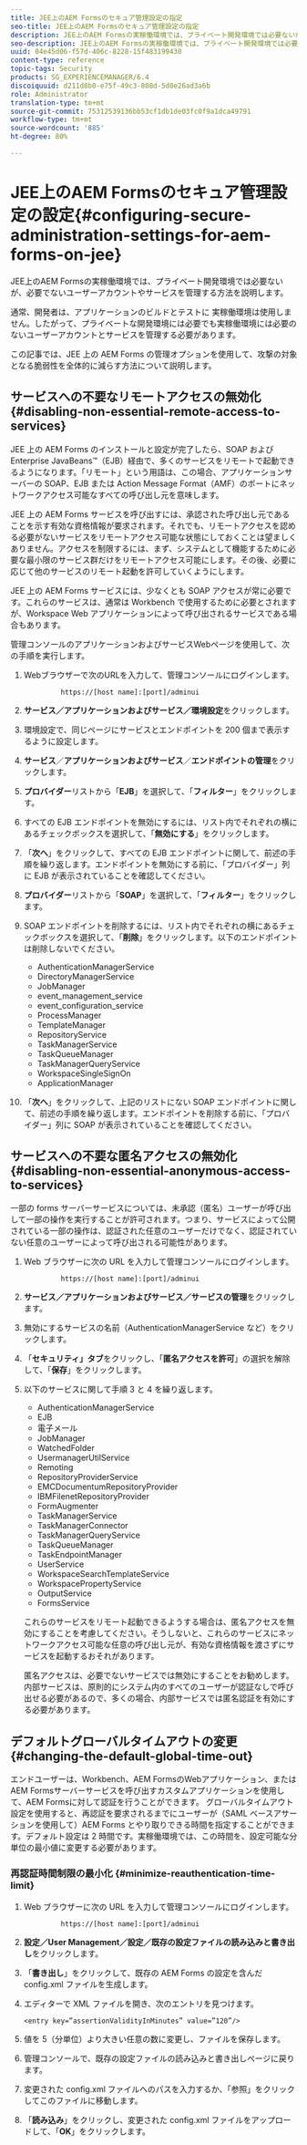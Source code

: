 ```yaml
---
title: JEE上のAEM Formsのセキュア管理設定の指定
seo-title: JEE上のAEM Formsのセキュア管理設定の指定
description: JEE上のAEM Formsの実稼働環境では、プライベート開発環境では必要ないが、必要でないユーザーアカウントやサービスを管理する方法を説明します。
seo-description: JEE上のAEM Formsの実稼働環境では、プライベート開発環境では必要ないが、必要でないユーザーアカウントやサービスを管理する方法を説明します。
uuid: 04e45d06-f57d-406c-8228-15f483199430
content-type: reference
topic-tags: Security
products: SG_EXPERIENCEMANAGER/6.4
discoiquuid: d211d8b0-e75f-49c3-808d-5d0e26ad3a6b
role: Administrator
translation-type: tm+mt
source-git-commit: 75312539136bb53cf1db1de03fc0f9a1dca49791
workflow-type: tm+mt
source-wordcount: '885'
ht-degree: 80%

---
```



# JEE上のAEM Formsのセキュア管理設定の設定{#configuring-secure-administration-settings-for-aem-forms-on-jee}

JEE上のAEM Formsの実稼働環境では、プライベート開発環境では必要ないが、必要でないユーザーアカウントやサービスを管理する方法を説明します。

通常、開発者は、アプリケーションのビルドとテストに 実稼働環境は使用しません。したがって、プライベートな開発環境には必要でも実稼働環境には必要のないユーザーアカウントとサービスを管理する必要があります。

この記事では、JEE 上の AEM Forms の管理オプションを使用して、攻撃の対象となる脆弱性を全体的に減らす方法について説明します。

## サービスへの不要なリモートアクセスの無効化  {#disabling-non-essential-remote-access-to-services}

JEE 上の AEM Forms のインストールと設定が完了したら、SOAP および Enterprise JavaBeans™（EJB）経由で、多くのサービスをリモートで起動できるようになります。「リモート」という用語は、この場合、アプリケーションサーバーの SOAP、EJB または Action Message Format（AMF）のポートにネットワークアクセス可能なすべての呼び出し元を意味します。

JEE 上の AEM Forms サービスを呼び出すには、承認された呼び出し元であることを示す有効な資格情報が要求されます。それでも、リモートアクセスを認める必要がないサービスをリモートアクセス可能な状態にしておくことは望ましくありません。アクセスを制限するには、まず、システムとして機能するために必要な最小限のサービス群だけをリモートアクセス可能にします。その後、必要に応じて他のサービスのリモート起動を許可していくようにします。

JEE 上の AEM Forms サービスには、少なくとも SOAP アクセスが常に必要です。これらのサービスは、通常は Workbench で使用するために必要とされますが、Workspace Web アプリケーションによって呼び出されるサービスである場合もあります。

管理コンソールのアプリケーションおよびサービスWebページを使用して、次の手順を実行します。

1. Webブラウザーで次のURLを入力して、管理コンソールにログインします。

   ```as3
            https://[host name]:[port]/adminui
   ```

1. **サービス／アプリケーションおよびサービス／環境設定**&#x200B;をクリックします。
1. 環境設定で、同じページにサービスとエンドポイントを 200 個まで表示するように設定します。
1. **サービス**／**アプリケーションおよびサービス**／**エンドポイントの管理**&#x200B;をクリックします。
1. **プロバイダー**&#x200B;リストから「**EJB**」を選択して、「**フィルター**」をクリックします。
1. すべての EJB エンドポイントを無効にするには、リスト内でそれぞれの横にあるチェックボックスを選択して、「**無効にする**」をクリックします。
1. 「**次へ**」をクリックして、すべての EJB エンドポイントに関して、前述の手順を繰り返します。エンドポイントを無効にする前に、「プロバイダー」列に EJB が表示されていることを確認してください。
1. **プロバイダー**&#x200B;リストから「**SOAP**」を選択して、「**フィルター**」をクリックします。
1. SOAP エンドポイントを削除するには、リスト内でそれぞれの横にあるチェックボックスを選択して、「**削除**」をクリックします。以下のエンドポイントは削除しないでください。

   * AuthenticationManagerService
   * DirectoryManagerService
   * JobManager
   * event_management_service
   * event_configuration_service
   * ProcessManager
   * TemplateManager
   * RepositoryService
   * TaskManagerService
   * TaskQueueManager
   * TaskManagerQueryService
   * WorkspaceSingleSignOn
   * ApplicationManager

1. 「**次へ**」をクリックして、上記のリストにない SOAP エンドポイントに関して、前述の手順を繰り返します。エンドポイントを削除する前に、「プロバイダー」列に SOAP が表示されていることを確認してください。

## サービスへの不要な匿名アクセスの無効化  {#disabling-non-essential-anonymous-access-to-services}

一部の forms サーバーサービスについては、未承認（匿名）ユーザーが呼び出して一部の操作を実行することが許可されます。つまり、サービスによって公開されている一部の操作は、認証された任意のユーザーだけでなく、認証されていない任意のユーザーによって呼び出される可能性があります。

1. Web ブラウザーに次の URL を入力して管理コンソールにログインします。

   ```as3
            https://[host name]:[port]/adminui
   ```

1. **サービス／アプリケーションおよびサービス／サービスの管理**&#x200B;をクリックします。
1. 無効にするサービスの名前（AuthenticationManagerService など）をクリックします。
1. 「**セキュリティ」タブ**&#x200B;をクリックし、「**匿名アクセスを許可**」の選択を解除して、「**保存**」をクリックします。
1. 以下のサービスに関して手順 3 と 4 を繰り返します。

   * AuthenticationManagerService
   * EJB
   * 電子メール
   * JobManager
   * WatchedFolder
   * UsermanagerUtilService
   * Remoting
   * RepositoryProviderService
   * EMCDocumentumRepositoryProvider
   * IBMFilenetRepositoryProvider
   * FormAugmenter
   * TaskManagerService
   * TaskManagerConnector
   * TaskManagerQueryService
   * TaskQueueManager
   * TaskEndpointManager
   * UserService
   * WorkspaceSearchTemplateService
   * WorkspacePropertyService
   * OutputService
   * FormsService

   これらのサービスをリモート起動できるようする場合は、匿名アクセスを無効にすることを考慮してください。そうしないと、これらのサービスにネットワークアクセス可能な任意の呼び出し元が、有効な資格情報を渡さずにサービスを起動するおそれがあります。

   匿名アクセスは、必要でないサービスでは無効にすることをお勧めします。内部サービスは、原則的にシステム内のすべてのユーザーが認証なしで呼び出せる必要があるので、多くの場合、内部サービスでは匿名認証を有効にする必要があります。

## デフォルトグローバルタイムアウトの変更 {#changing-the-default-global-time-out}

エンドユーザーは、Workbench、AEM FormsのWebアプリケーション、またはAEM Formsサーバーサービスを呼び出すカスタムアプリケーションを使用して、AEM Formsに対して認証を行うことができます。 グローバルタイムアウト設定を使用すると、再認証を要求されるまでにユーザーが（SAML ベースアサーションを使用して）AEM Forms とやり取りできる時間を指定することができます。デフォルト設定は 2 時間です。実稼働環境では、この時間を、設定可能な分単位の最小値に変更する必要があります。

### 再認証時間制限の最小化  {#minimize-reauthentication-time-limit}

1. Web ブラウザーに次の URL を入力して管理コンソールにログインします。

   ```as3
            https://[host name]:[port]/adminui
   ```

1. **設定／User Management／設定／既存の設定ファイルの読み込みと書き出し**&#x200B;をクリックします。
1. 「**書き出し**」をクリックして、既存の AEM Forms の設定を含んだ config.xml ファイルを生成します。
1. エディターで XML ファイルを開き、次のエントリを見つけます。

   `<entry key=”assertionValidityInMinutes” value=”120”/>`

1. 値を 5（分単位）より大きい任意の数に変更し、ファイルを保存します。
1. 管理コンソールで、既存の設定ファイルの読み込みと書き出しページに戻ります。
1. 変更された config.xml ファイルへのパスを入力するか、「参照」をクリックしてこのファイルに移動します。
1. 「**読み込み**」をクリックし、変更された config.xml ファイルをアップロードして、「**OK**」をクリックします。


